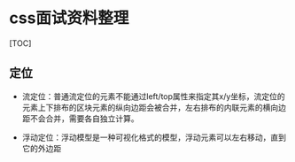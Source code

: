 # css面试资料整理

[TOC]

## 定位

* 流定位：普通流定位的元素不能通过left/top属性来指定其x/y坐标，流定位的元素上下排布的区块元素的纵向边距会被合并，左右排布的内联元素的横向边距不会合并，需要各自独立计算。

* 浮动定位：浮动模型是一种可视化格式的模型，浮动元素可以左右移动，直到它的外边距